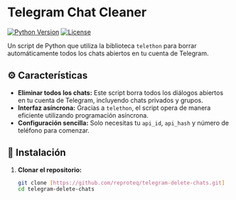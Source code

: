 # Telegram Chat Cleaner

[![Python Version](https://img.shields.io/badge/python-3.x-blue.svg)](https://www.python.org/)
[![License](https://img.shields.io/badge/license-MIT-green.svg)](https://opensource.org/licenses/MIT)

Un script de Python que utiliza la biblioteca `telethon` para borrar automáticamente todos los chats abiertos en tu cuenta de Telegram.

## ⚙️ Características

- **Eliminar todos los chats:** Este script borra todos los diálogos abiertos en tu cuenta de Telegram, incluyendo chats privados y grupos.
- **Interfaz asíncrona:** Gracias a `telethon`, el script opera de manera eficiente utilizando programación asíncrona.
- **Configuración sencilla:** Solo necesitas tu `api_id`, `api_hash` y número de teléfono para comenzar.

## 🚀 Instalación

1. **Clonar el repositorio:**

   ```bash
   git clone [https://github.com/reproteq/telegram-delete-chats.git]
   cd telegram-delete-chats
